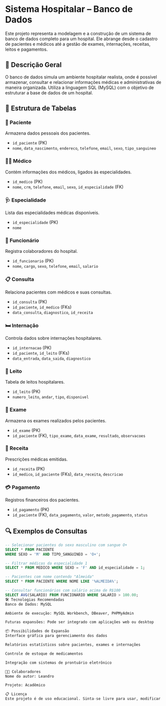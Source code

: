 # Sistema Hospitalar – Banco de Dados

Este projeto representa a modelagem e a construção de um sistema de banco de dados completo para um hospital. Ele abrange desde o cadastro de pacientes e médicos até a gestão de exames, internações, receitas, leitos e pagamentos.

## 📄 Descrição Geral

O banco de dados simula um ambiente hospitalar realista, onde é possível armazenar, consultar e relacionar informações médicas e administrativas de maneira organizada. Utiliza a linguagem SQL (MySQL) com o objetivo de estruturar a base de dados de um hospital.

## 🧱 Estrutura de Tabelas

### 🏥 Paciente
Armazena dados pessoais dos pacientes.

- `id_paciente` (PK)
- `nome`, `data_nascimento`, `endereco`, `telefone`, `email`, `sexo`, `tipo_sanguineo`

### 🧑‍⚕️ Médico
Contém informações dos médicos, ligados às especialidades.

- `id_medico` (PK)
- `nome`, `crm`, `telefone`, `email`, `sexo`, `id_especialidade` (FK)

### 🩺 Especialidade
Lista das especialidades médicas disponíveis.

- `id_especialidade` (PK)
- `nome`

### 👷 Funcionário
Registra colaboradores do hospital.

- `id_funcionario` (PK)
- `nome`, `cargo`, `sexo`, `telefone`, `email`, `salario`

### 📋 Consulta
Relaciona pacientes com médicos e suas consultas.

- `id_consulta` (PK)
- `id_paciente`, `id_medico` (FKs)
- `data_consulta`, `diagnostico`, `id_receita`

### 🛏️ Internação
Controla dados sobre internações hospitalares.

- `id_internacao` (PK)
- `id_paciente`, `id_leito` (FKs)
- `data_entrada`, `data_saida`, `diagnostico`

### 🛌 Leito
Tabela de leitos hospitalares.

- `id_leito` (PK)
- `numero_leito`, `andar`, `tipo`, `disponivel`

### 🧪 Exame
Armazena os exames realizados pelos pacientes.

- `id_exame` (PK)
- `id_paciente` (FK), `tipo_exame`, `data_exame`, `resultado`, `observacoes`

### 💊 Receita
Prescrições médicas emitidas.

- `id_receita` (PK)
- `id_medico`, `id_paciente` (FKs), `data_receita`, `descricao`

### 💳 Pagamento
Registros financeiros dos pacientes.

- `id_pagamento` (PK)
- `id_paciente` (FK), `data_pagamento`, `valor`, `metodo_pagamento`, `status`

## 🔍 Exemplos de Consultas

```sql
-- Selecionar pacientes do sexo masculino com sangue O+
SELECT * FROM PACIENTE
WHERE SEXO = 'M' AND TIPO_SANGUINEO = 'O+';

-- Filtrar médicas da especialidade 1
SELECT * FROM MEDICO WHERE SEXO = 'F' AND id_especialidade = 1;

-- Pacientes com nome contendo "Almeida"
SELECT * FROM PACIENTE WHERE NOME LIKE '%ALMEIDA%';

-- Consultar funcionários com salário acima de R$100
SELECT AVG(SALARIO) FROM FUNCIONARIO WHERE SALARIO > 100.00;
🛠️ Tecnologias Recomendadas
Banco de Dados: MySQL

Ambiente de execução: MySQL Workbench, DBeaver, PHPMyAdmin

Futuras expansões: Pode ser integrado com aplicações web ou desktop

📦 Possibilidades de Expansão
Interface gráfica para gerenciamento dos dados

Relatórios estatísticos sobre pacientes, exames e internações

Controle de estoque de medicamentos

Integração com sistemas de prontuário eletrônico

👨‍💻 Colaboradores
Nome do autor: Leandro

Projeto: Acadêmico

📋 Licença
Este projeto é de uso educacional. Sinta-se livre para usar, modificar e compartilhar com fins não comerciais.
